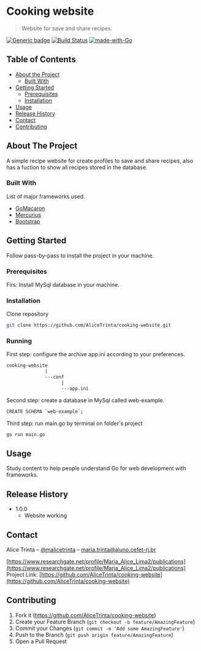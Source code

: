 # Cooking website
> Website for save and share recipes.

[![Generic badge](https://img.shields.io/badge/Version-1.0.0-<COLOR>.svg)](https://shields.io/)
[![Build Status][travis-image]][travis-url]
[![made-with-Go](https://img.shields.io/badge/Made%20with-Go-1f425f.svg)](http://golang.org)

<!-- TABLE OF CONTENTS -->
## Table of Contents

* [About the Project](#about-the-project)
  * [Built With](#built-with)
* [Getting Started](#getting-started)
  * [Prerequisites](#prerequisites)
  * [Installation](#installation)
* [Usage](#usage)
* [Release History](#release-history)
* [Contact](#contact)
* [Contributing](#contributing)



<!-- ABOUT THE PROJECT -->
## About The Project
A simple recipe website for create profiles to save and share recipes, also has a fuction to show all recipes stored in the database.

### Built With
List of major frameworks used.
* [GoMacaron](https://go-macaron.com/)
* [Mercurius](https://github.com/novatrixtech/mercurius)
* [Bootstrap](https://getbootstrap.com)



<!-- GETTING STARTED -->
## Getting Started

Follow pass-by-pass to install the project in your machine.

### Prerequisites

Firs: Install MySql database in your machine.

### Installation

Clone repository
```sh
git clone https://github.com/AliceTrinta/cooking-website.git
```

### Running

First step: configure the archive app.ini according to your preferences.
```sh
cooking-website
              |
              ---conf
                    |
                    ---app.ini
```

Second step: create a database in MySql called web-example.
```sh
CREATE SCHEMA `web-example`;
```

Third step: run main.go by terminal on folder's project
```sh
go run main.go
```



<!-- USAGE -->
## Usage

Study content to help people understand Go for web development with frameworks.



<!-- RELEASE HISTORY -->
## Release History

* 1.0.0
    * Website working



<!-- CONTACT -->
## Contact

Alice Trinta – [@malicetrinta](https://www.instagram.com/malicetrinta/) – maria.trinta@aluno.cefet-rj.br

[https://www.researchgate.net/profile/Maria_Alice_Lima2/publications](https://www.researchgate.net/profile/Maria_Alice_Lima2/publications)
Project Link: [https://github.com/AliceTrinta/cooking-website](https://github.com/AliceTrinta/cooking-website)



<!-- CONTRIBUTING -->
## Contributing

1. Fork it (<https://github.com/AliceTrinta/cooking-website>)
2. Create your Feature Branch (`git checkout -b feature/AmazingFeature`)
3. Commit your Changes (`git commit -m 'Add some AmazingFeature'`)
4. Push to the Branch (`git push origin feature/AmazingFeature`)
5. Open a Pull Request

<!-- Markdown link & img dfn's -->
[npm-image]: https://img.shields.io/npm/v/datadog-metrics.svg?style=flat-square
[npm-url]: https://npmjs.org/package/datadog-metrics
[npm-downloads]: https://img.shields.io/npm/dm/datadog-metrics.svg?style=flat-square
[travis-image]: https://img.shields.io/travis/dbader/node-datadog-metrics/master.svg?style=flat-square
[travis-url]: https://travis-ci.org/dbader/node-datadog-metrics
[wiki]: https://github.com/yourname/yourproject/wiki
